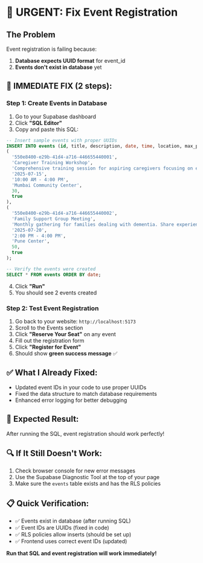 # 🚨 URGENT: Fix Event Registration

## The Problem
Event registration is failing because:
1. **Database expects UUID format** for event_id
2. **Events don't exist in database** yet

## 🔧 IMMEDIATE FIX (2 steps):

### Step 1: Create Events in Database
1. Go to your Supabase dashboard
2. Click **"SQL Editor"**
3. Copy and paste this SQL:

```sql
-- Insert sample events with proper UUIDs
INSERT INTO events (id, title, description, date, time, location, max_participants, is_active) VALUES
(
  '550e8400-e29b-41d4-a716-446655440001',
  'Caregiver Training Workshop',
  'Comprehensive training session for aspiring caregivers focusing on elderly care techniques and dementia support.',
  '2025-07-15',
  '10:00 AM - 4:00 PM',
  'Mumbai Community Center',
  30,
  true
),
(
  '550e8400-e29b-41d4-a716-446655440002',
  'Family Support Group Meeting',
  'Monthly gathering for families dealing with dementia. Share experiences, get support, and learn coping strategies.',
  '2025-07-20',
  '2:00 PM - 4:00 PM',
  'Pune Center',
  50,
  true
);

-- Verify the events were created
SELECT * FROM events ORDER BY date;
```

4. Click **"Run"**
5. You should see 2 events created

### Step 2: Test Event Registration
1. Go back to your website: `http://localhost:5173`
2. Scroll to the Events section
3. Click **"Reserve Your Seat"** on any event
4. Fill out the registration form
5. Click **"Register for Event"**
6. Should show **green success message** ✅

## ✅ What I Already Fixed:
- Updated event IDs in your code to use proper UUIDs
- Fixed the data structure to match database requirements
- Enhanced error logging for better debugging

## 🎯 Expected Result:
After running the SQL, event registration should work perfectly!

## 🔍 If It Still Doesn't Work:
1. Check browser console for new error messages
2. Use the Supabase Diagnostic Tool at the top of your page
3. Make sure the `events` table exists and has the RLS policies

## 📋 Quick Verification:
- ✅ Events exist in database (after running SQL)
- ✅ Event IDs are UUIDs (fixed in code)
- ✅ RLS policies allow inserts (should be set up)
- ✅ Frontend uses correct event IDs (updated)

**Run that SQL and event registration will work immediately!**
